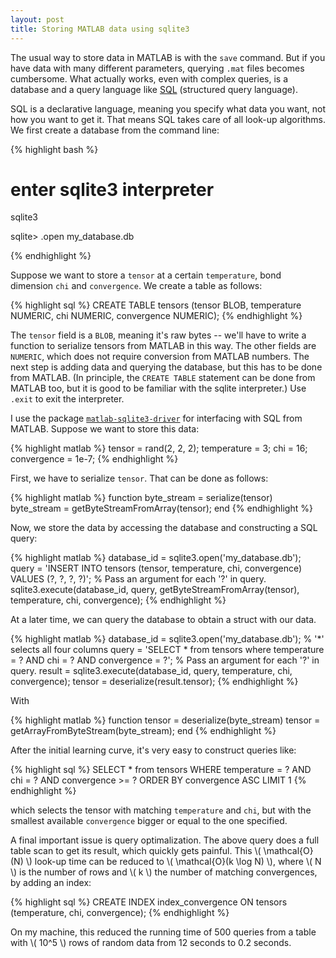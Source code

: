 ```yaml
---
layout: post
title: Storing MATLAB data using sqlite3
---
```


The usual way to store data in MATLAB is with the `save` command. But if you have data with many different parameters,
querying `.mat` files becomes cumbersome. What actually works, even with complex queries, is a database and a query language like
[SQL](https://en.wikipedia.org/wiki/SQL) (structured query language).  

SQL is a declarative language, meaning you specify what data you want, not how you want to get it. That means SQL takes
care of all look-up algorithms. We first create a database from the command line:

{% highlight bash %}
# enter sqlite3 interpreter
sqlite3

sqlite> .open my_database.db

{% endhighlight %}

Suppose we want to store a `tensor` at a certain `temperature`, bond dimension `chi` and
`convergence`. We create a table as follows:

{% highlight sql %}
CREATE TABLE tensors (tensor BLOB, temperature NUMERIC, chi NUMERIC, convergence NUMERIC);
{% endhighlight %}

The `tensor` field is a `BLOB`, meaning it's raw bytes -- we'll have to write a function to serialize tensors from MATLAB in
this way. The other fields are `NUMERIC`, which does not require conversion from MATLAB numbers. The next step is adding data and querying the database, but this has to be
done from MATLAB. (In principle, the `CREATE TABLE` statement can be done from MATLAB too, but it is good to be familiar
with the sqlite interpreter.) Use `.exit` to exit the interpreter.

I use the package [`matlab-sqlite3-driver`](https://github.com/kyamagu/matlab-sqlite3-driver) for interfacing with SQL from MATLAB. Suppose we want to store this data:

{% highlight matlab %}
tensor = rand(2, 2, 2);
temperature = 3;
chi  = 16;
convergence = 1e-7;
{% endhighlight %}

First, we have to serialize `tensor`. That can be done as follows:

{% highlight matlab %}
function byte_stream = serialize(tensor)
  byte_stream = getByteStreamFromArray(tensor);
end
{% endhighlight %}

Now, we store the data by accessing the database and constructing a SQL query:

{% highlight matlab %}
database_id = sqlite3.open('my_database.db');
query = 'INSERT INTO tensors (tensor, temperature, chi, convergence) VALUES (?, ?, ?, ?)';
% Pass an argument for each '?' in query.
sqlite3.execute(database_id, query, getByteStreamFromArray(tensor), temperature, chi, convergence);
{% endhighlight %}

At a later time, we can query the database to obtain a struct with our data.

{% highlight matlab %}
database_id = sqlite3.open('my_database.db');
% '*' selects all four columns
query = 'SELECT * from tensors where temperature = ? AND chi = ? AND convergence = ?';
% Pass an argument for each '?' in query.
result = sqlite3.execute(database_id, query, temperature, chi, convergence);
tensor = deserialize(result.tensor);
{% endhighlight %}

With

{% highlight matlab %}
function tensor = deserialize(byte_stream)
  tensor = getArrayFromByteStream(byte_stream);
end
{% endhighlight %}

After the initial learning curve, it's very easy to construct queries like:

{% highlight sql %}
  SELECT * from tensors
  WHERE temperature = ? AND chi = ?
  AND convergence >= ?
  ORDER BY convergence ASC
  LIMIT 1
{% endhighlight %}

which selects the tensor with matching `temperature` and `chi`, but with the smallest available `convergence` bigger or equal to the one specified.

A final important issue is query optimalization. The above query does a full table scan to get its result, which quickly gets painful. This \\( \mathcal{O}(N) \\) look-up time can be reduced to \\( \mathcal{O}(k \log N) \\), where \\( N \\) is the number of rows and \\( k \\) the number of matching convergences, by adding an index:

{% highlight sql %}
  CREATE INDEX index_convergence
  ON tensors (temperature, chi, convergence);
{% endhighlight %}

On my machine, this reduced the running time of 500 queries from a table with \\( 10^5 \\) rows of random data from 12 seconds to 0.2 seconds.
